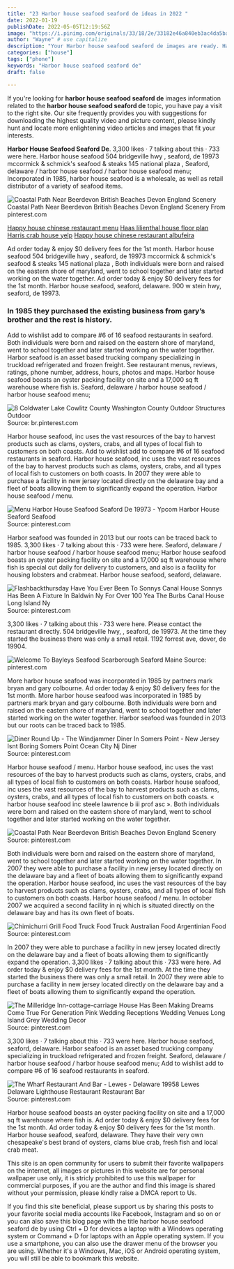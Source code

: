 ```yaml
---
title: "23 Harbor house seafood seaford de ideas in 2022 "
date: 2022-01-19
publishDate: 2022-05-05T12:19:56Z
image: "https://i.pinimg.com/originals/33/18/2e/33182e46a840eb3ac4da5bacb762168f.jpg"
author: "Wayne" # use capitalize
description: "Your Harbor house seafood seaford de images are ready. Harbor house seafood seaford de are a topic that is being searched for and liked by netizens today. You can Find and Download the Harbor house seafood seaford de files here. Download all royalty-free images."
categories: ["house"]
tags: ["phone"]
keywords: "Harbor house seafood seaford de"
draft: false

---
```


If you're looking for **harbor house seafood seaford de** images information related to the **harbor house seafood seaford de** topic, you have pay a visit to the right  site.  Our site frequently  provides you with  suggestions  for downloading  the highest  quality video and picture  content, please kindly hunt and locate more enlightening video articles and images  that fit your interests.

**Harbor House Seafood Seaford De**. 3,300 likes · 7 talking about this · 733 were here. Harbor house seafood 504 bridgeville hwy , seaford, de 19973 mccormick &amp; schmick&#039;s seafood &amp; steaks 145 national plaza , Seaford, delaware / harbor house seafood / harbor house seafood menu; Incorporated in 1985, harbor house seafood is a wholesale, as well as retail distributor of a variety of seafood items.

![Coastal Path Near Beerdevon British Beaches Devon England Scenery](https://i.pinimg.com/originals/03/9a/87/039a87d4346f1b29dbb41a7c70371e3f.jpg "Coastal Path Near Beerdevon British Beaches Devon England Scenery")
Coastal Path Near Beerdevon British Beaches Devon England Scenery From pinterest.com

[Happy house chinese restaurant menu](/happy-house-chinese-restaurant-menu/)
[Haas lilienthal house floor plan](/haas-lilienthal-house-floor-plan/)
[Harris crab house yelp](/harris-crab-house-yelp/)
[Happy house chinese restaurant albufeira](/happy-house-chinese-restaurant-albufeira/)

Ad order today &amp; enjoy $0 delivery fees for the 1st month. Harbor house seafood 504 bridgeville hwy , seaford, de 19973 mccormick &amp; schmick&#039;s seafood &amp; steaks 145 national plaza , Both individuals were born and raised on the eastern shore of maryland, went to school together and later started working on the water together. Ad order today &amp; enjoy $0 delivery fees for the 1st month. Harbor house seafood, seaford, delaware. 900 w stein hwy, seaford, de 19973.

### In 1985 they purchased the existing business from gary’s brother and the rest is history.

Add to wishlist add to compare #6 of 16 seafood restaurants in seaford. Both individuals were born and raised on the eastern shore of maryland, went to school together and later started working on the water together. Harbor seafood is an asset based trucking company specializing in truckload refrigerated and frozen freight. See restaurant menus, reviews, ratings, phone number, address, hours, photos and maps. Harbor house seafood boasts an oyster packing facility on site and a 17,000 sq ft warehouse where fish is. Seaford, delaware / harbor house seafood / harbor house seafood menu;


![8 Coldwater Lake Cowlitz County Washington County Outdoor Structures Outdoor](https://i.pinimg.com/originals/80/6b/db/806bdb76c19705a70f3c8dbb05af3d57.jpg "8 Coldwater Lake Cowlitz County Washington County Outdoor Structures Outdoor")
Source: br.pinterest.com

Harbor house seafood, inc uses the vast resources of the bay to harvest products such as clams, oysters, crabs, and all types of local fish to customers on both coasts. Add to wishlist add to compare #6 of 16 seafood restaurants in seaford. Harbor house seafood, inc uses the vast resources of the bay to harvest products such as clams, oysters, crabs, and all types of local fish to customers on both coasts. In 2007 they were able to purchase a facility in new jersey located directly on the delaware bay and a fleet of boats allowing them to significantly expand the operation. Harbor house seafood / menu.

![Menu Harbor House Seafood Seaford De 19973 - Ypcom Harbor House Seaford Seafood](https://i.pinimg.com/736x/53/4f/74/534f746616f9519ab8d8a9c22915217a.jpg "Menu Harbor House Seafood Seaford De 19973 - Ypcom Harbor House Seaford Seafood")
Source: pinterest.com

Harbor seafood was founded in 2013 but our roots can be traced back to 1985. 3,300 likes · 7 talking about this · 733 were here. Seaford, delaware / harbor house seafood / harbor house seafood menu; Harbor house seafood boasts an oyster packing facility on site and a 17,000 sq ft warehouse where fish is special cut daily for delivery to customers, and also is a facility for housing lobsters and crabmeat. Harbor house seafood, seaford, delaware.

![Flashbackthursday Have You Ever Been To Sonnys Canal House Sonnys Has Been A Fixture In Baldwin Ny For Over 100 Yea The Burbs Canal House Long Island Ny](https://i.pinimg.com/originals/25/87/77/258777ecfede3bfb18d4d399d61c4eb8.jpg "Flashbackthursday Have You Ever Been To Sonnys Canal House Sonnys Has Been A Fixture In Baldwin Ny For Over 100 Yea The Burbs Canal House Long Island Ny")
Source: pinterest.com

3,300 likes · 7 talking about this · 733 were here. Please contact the restaurant directly. 504 bridgeville hwy, , seaford, de 19973. At the time they started the business there was only a small retail. 1192 forrest ave, dover, de 19904.

![Welcome To Bayleys Seafood Scarborough Seaford Maine](https://i.pinimg.com/736x/3c/bc/e2/3cbce27c24917295c18a8001c9868c25--seafood-restaurant-east-coast.jpg "Welcome To Bayleys Seafood Scarborough Seaford Maine")
Source: pinterest.com

More harbor house seafood was incorporated in 1985 by partners mark bryan and gary colbourne. Ad order today &amp; enjoy $0 delivery fees for the 1st month. More harbor house seafood was incorporated in 1985 by partners mark bryan and gary colbourne. Both individuals were born and raised on the eastern shore of maryland, went to school together and later started working on the water together. Harbor seafood was founded in 2013 but our roots can be traced back to 1985.

![Diner Round Up - The Windjammer Diner In Somers Point - New Jersey Isnt Boring Somers Point Ocean City Nj Diner](https://i.pinimg.com/736x/42/5e/a5/425ea53f91b0fb83040be15d6d76e049--soda-fountain-diners.jpg "Diner Round Up - The Windjammer Diner In Somers Point - New Jersey Isnt Boring Somers Point Ocean City Nj Diner")
Source: pinterest.com

Harbor house seafood / menu. Harbor house seafood, inc uses the vast resources of the bay to harvest products such as clams, oysters, crabs, and all types of local fish to customers on both coasts. Harbor house seafood, inc uses the vast resources of the bay to harvest products such as clams, oysters, crabs, and all types of local fish to customers on both coasts. « harbor house seafood inc steele lawrence b iii prof asc ». Both individuals were born and raised on the eastern shore of maryland, went to school together and later started working on the water together.

![Coastal Path Near Beerdevon British Beaches Devon England Scenery](https://i.pinimg.com/originals/03/9a/87/039a87d4346f1b29dbb41a7c70371e3f.jpg "Coastal Path Near Beerdevon British Beaches Devon England Scenery")
Source: pinterest.com

Both individuals were born and raised on the eastern shore of maryland, went to school together and later started working on the water together. In 2007 they were able to purchase a facility in new jersey located directly on the delaware bay and a fleet of boats allowing them to significantly expand the operation. Harbor house seafood, inc uses the vast resources of the bay to harvest products such as clams, oysters, crabs, and all types of local fish to customers on both coasts. Harbor house seafood / menu. In october 2007 we acquired a second facility in nj which is situated directly on the delaware bay and has its own fleet of boats.

![Chimichurri Grill Food Truck Food Truck Australian Food Argentinian Food](https://i.pinimg.com/originals/60/81/2c/60812c5523f6dcdb0325a09b2ae3ad65.jpg "Chimichurri Grill Food Truck Food Truck Australian Food Argentinian Food")
Source: pinterest.com

In 2007 they were able to purchase a facility in new jersey located directly on the delaware bay and a fleet of boats allowing them to significantly expand the operation. 3,300 likes · 7 talking about this · 733 were here. Ad order today &amp; enjoy $0 delivery fees for the 1st month. At the time they started the business there was only a small retail. In 2007 they were able to purchase a facility in new jersey located directly on the delaware bay and a fleet of boats allowing them to significantly expand the operation.

![The Milleridge Inn-cottage-carriage House Has Been Making Dreams Come True For Generation Pink Wedding Receptions Wedding Venues Long Island Grey Wedding Decor](https://i.pinimg.com/474x/c2/43/63/c24363a98ce63cc71f3c2cf629c8c522--carriage-house-dream-come-true.jpg "The Milleridge Inn-cottage-carriage House Has Been Making Dreams Come True For Generation Pink Wedding Receptions Wedding Venues Long Island Grey Wedding Decor")
Source: pinterest.com

3,300 likes · 7 talking about this · 733 were here. Harbor house seafood, seaford, delaware. Harbor seafood is an asset based trucking company specializing in truckload refrigerated and frozen freight. Seaford, delaware / harbor house seafood / harbor house seafood menu; Add to wishlist add to compare #6 of 16 seafood restaurants in seaford.

![The Wharf Restaurant And Bar - Lewes - Delaware 19958 Lewes Delaware Lighthouse Restaurant Restaurant Bar](https://i.pinimg.com/originals/33/18/2e/33182e46a840eb3ac4da5bacb762168f.jpg "The Wharf Restaurant And Bar - Lewes - Delaware 19958 Lewes Delaware Lighthouse Restaurant Restaurant Bar")
Source: pinterest.com

Harbor house seafood boasts an oyster packing facility on site and a 17,000 sq ft warehouse where fish is. Ad order today &amp; enjoy $0 delivery fees for the 1st month. Ad order today &amp; enjoy $0 delivery fees for the 1st month. Harbor house seafood, seaford, delaware. They have their very own chesapeake&#039;s best brand of oysters, clams blue crab, fresh fish and local crab meat.

This site is an open community for users to submit their favorite wallpapers on the internet, all images or pictures in this website are for personal wallpaper use only, it is stricly prohibited to use this wallpaper for commercial purposes, if you are the author and find this image is shared without your permission, please kindly raise a DMCA report to Us.

If you find this site beneficial, please support us by sharing this posts to your favorite social media accounts like Facebook, Instagram and so on or you can also save this blog page with the title harbor house seafood seaford de by using Ctrl + D for devices a laptop with a Windows operating system or Command + D for laptops with an Apple operating system. If you use a smartphone, you can also use the drawer menu of the browser you are using. Whether it's a Windows, Mac, iOS or Android operating system, you will still be able to bookmark this website.
